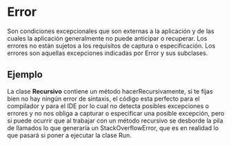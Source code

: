 # Error

Son condiciones excepcionales que son externas a la aplicación y de 
las cuales la aplicación generalmente no puede anticipar o recuperar. 
Los errores no están sujetos a los requisitos de captura o 
especificación. Los errores son aquellas excepciones indicadas por 
Error y sus subclases.

## Ejemplo

La clase **Recursivo** contiene un método hacerRecursivamente, si te fijas bien
no hay ningún error de sintaxis, el código esta perfecto para el
compilador y para el IDE por lo cual no detecta posibles excepciones  o errores
y no nos obliga a capturar o especificar una posible excepción, 
pero si puede ocurrir que al trabajar con un método recursivo se desborde la pila
de llamados lo que generaría un StackOverflowError, que es en realidad lo que 
pasará si poner a ejecutar la clase Run.